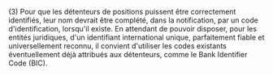 (3) Pour que les détenteurs de positions puissent être correctement identifiés, leur nom devrait être complété, dans la notification, par un code d'identification, lorsqu'il existe. En attendant de pouvoir disposer, pour les entités juridiques, d'un identifiant international unique, parfaitement fiable et universellement reconnu, il convient d'utiliser les codes existants éventuellement déjà attribués aux détenteurs, comme le Bank Identifier Code (BIC).
